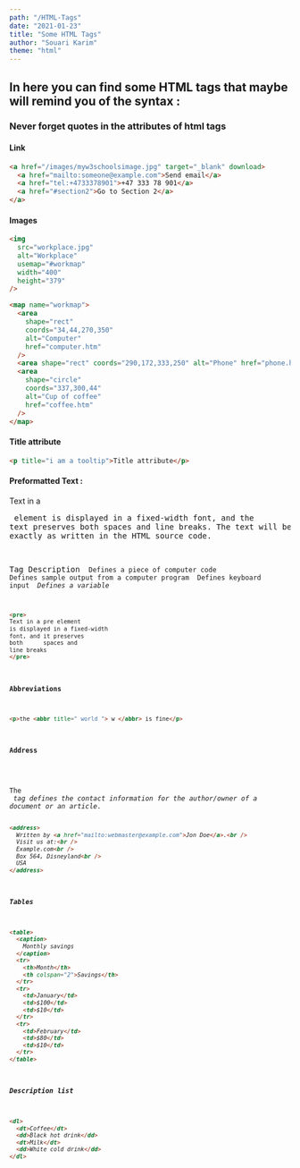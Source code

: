 ```yaml
---
path: "/HTML-Tags"
date: "2021-01-23"
title: "Some HTML Tags"
author: "Souari Karim"
theme: "html"
---
```


## In here you can find some HTML tags that maybe will remind you of the syntax :

### Never forget quotes in the attributes of html tags

#### Link

```html
<a href="/images/myw3schoolsimage.jpg" target="_blank" download>
  <a href="mailto:someone@example.com">Send email</a>
  <a href="tel:+4733378901">+47 333 78 901</a>
  <a href="#section2">Go to Section 2</a>
</a>
```

#### Images

```html
<img
  src="workplace.jpg"
  alt="Workplace"
  usemap="#workmap"
  width="400"
  height="379"
/>

<map name="workmap">
  <area
    shape="rect"
    coords="34,44,270,350"
    alt="Computer"
    href="computer.htm"
  />
  <area shape="rect" coords="290,172,333,250" alt="Phone" href="phone.htm" />
  <area
    shape="circle"
    coords="337,300,44"
    alt="Cup of coffee"
    href="coffee.htm"
  />
</map>
```

#### Title attribute

```html
<p title="i am a tooltip">Title attribute</p>
```

#### Preformatted Text :

Text in a <pre> element is displayed in a fixed-width font, and the text preserves both spaces and line breaks. The text will be displayed exactly as written in the HTML source code.

Tag Description
<code> Defines a piece of computer code
<samp> Defines sample output from a computer program
<kbd> Defines keyboard input
<var> Defines a variable

```html
<pre>
Text in a pre element
is displayed in a fixed-width
font, and it preserves
both      spaces and
line breaks
</pre>
```

#### Abbreviations

```html
<p>the <abbr title=" world "> w </abbr> is fine</p>
```

#### Address

<br>
The <address> tag defines the contact information for the author/owner of a document or an article.

```html
<address>
  Written by <a href="mailto:webmaster@example.com">Jon Doe</a>.<br />
  Visit us at:<br />
  Example.com<br />
  Box 564, Disneyland<br />
  USA
</address>
```

#### Tables

```html
<table>
  <caption>
    Monthly savings
  </caption>
  <tr>
    <th>Month</th>
    <th colspan="2">Savings</th>
  </tr>
  <tr>
    <td>January</td>
    <td>$100</td>
    <td>$10</td>
  </tr>
  <tr>
    <td>February</td>
    <td>$80</td>
    <td>$10</td>
  </tr>
</table>
```

#### Description list

```html
<dl>
  <dt>Coffee</dt>
  <dd>Black hot drink</dd>
  <dt>Milk</dt>
  <dd>White cold drink</dd>
</dl>
```

####

```html

```

####

```html

```

####

```html

```

####

```html

```
